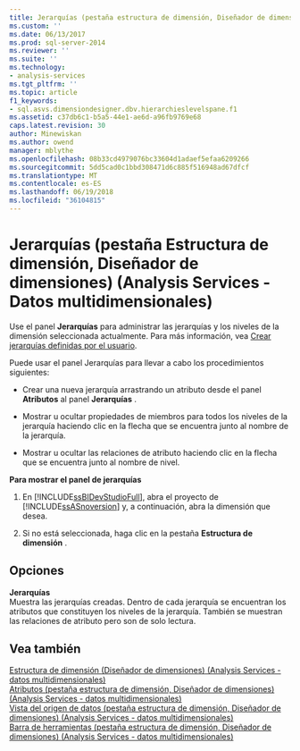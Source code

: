```yaml
---
title: Jerarquías (pestaña estructura de dimensión, Diseñador de dimensiones) (Analysis Services - datos multidimensionales) | Documentos de Microsoft
ms.custom: ''
ms.date: 06/13/2017
ms.prod: sql-server-2014
ms.reviewer: ''
ms.suite: ''
ms.technology:
- analysis-services
ms.tgt_pltfrm: ''
ms.topic: article
f1_keywords:
- sql.asvs.dimensiondesigner.dbv.hierarchieslevelspane.f1
ms.assetid: c37db6c1-b5a5-44e1-ae6d-a96fb9769e68
caps.latest.revision: 30
author: Minewiskan
ms.author: owend
manager: mblythe
ms.openlocfilehash: 08b33cd4979076bc33604d1adaef5efaa6209266
ms.sourcegitcommit: 5dd5cad0c1bbd308471d6c885f516948ad67dfcf
ms.translationtype: MT
ms.contentlocale: es-ES
ms.lasthandoff: 06/19/2018
ms.locfileid: "36104815"
---
```

# <a name="hierarchies-dimension-structure-tab-dimension-designer-analysis-services---multidimensional-data"></a>Jerarquías (pestaña Estructura de dimensión, Diseñador de dimensiones) (Analysis Services - Datos multidimensionales)
  Use el panel **Jerarquías** para administrar las jerarquías y los niveles de la dimensión seleccionada actualmente. Para más información, vea [Crear jerarquías definidas por el usuario](multidimensional-models/user-defined-hierarchies-create.md).  
  
 Puede usar el panel Jerarquías para llevar a cabo los procedimientos siguientes:  
  
-   Crear una nueva jerarquía arrastrando un atributo desde el panel **Atributos** al panel **Jerarquías** .  
  
-   Mostrar u ocultar propiedades de miembros para todos los niveles de la jerarquía haciendo clic en la flecha que se encuentra junto al nombre de la jerarquía.  
  
-   Mostrar u ocultar las relaciones de atributo haciendo clic en la flecha que se encuentra junto al nombre de nivel.  
  
 **Para mostrar el panel de jerarquías**  
  
1.  En [!INCLUDE[ssBIDevStudioFull](../includes/ssbidevstudiofull-md.md)], abra el proyecto de [!INCLUDE[ssASnoversion](../includes/ssasnoversion-md.md)] y, a continuación, abra la dimensión que desea.  
  
2.  Si no está seleccionada, haga clic en la pestaña **Estructura de dimensión** .  
  
## <a name="options"></a>Opciones  
 **Jerarquías**  
 Muestra las jerarquías creadas. Dentro de cada jerarquía se encuentran los atributos que constituyen los niveles de la jerarquía. También se muestran las relaciones de atributo pero son de solo lectura.  
  
## <a name="see-also"></a>Vea también  
 [Estructura de dimensión &#40;Diseñador de dimensiones&#41; &#40;Analysis Services - datos multidimensionales&#41;](dimension-structure-dimension-designer-analysis-services-multidimensional-data.md)   
 [Atributos &#40;pestaña estructura de dimensión, Diseñador de dimensiones&#41; &#40;Analysis Services - datos multidimensionales&#41;](attributes-dimension-designer-analysis-services-multidimensional-data.md)   
 [Vista del origen de datos &#40;pestaña estructura de dimensión, Diseñador de dimensiones&#41; &#40;Analysis Services - datos multidimensionales&#41;](datasource-view-dimension-designer-analysis-services-multidimensional-data.md)   
 [Barra de herramientas &#40;pestaña estructura de dimensión, Diseñador de dimensiones&#41; &#40;Analysis Services - datos multidimensionales&#41;](toolbar-dimension-structure-designer-analysis-services-multidimensional-data.md)  
  
  